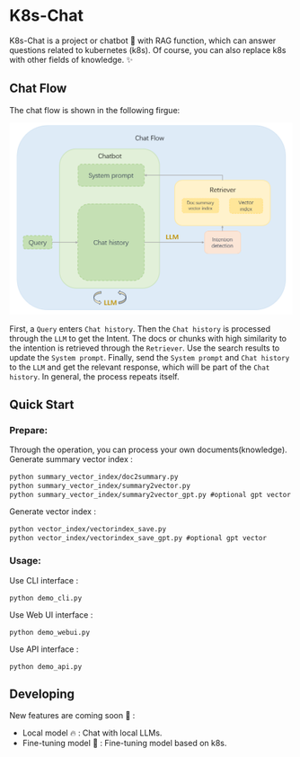 # K8s-Chat
K8s-Chat is a project or chatbot :robot: with RAG function, which can answer questions related to kubernetes (k8s). Of course, you can also replace k8s with other fields of knowledge.	:sparkles:
## Chat Flow
The chat flow is shown in the following firgue:
<div align=center><img src="https://github.com/Jerry-Kon/K8s-Chat/blob/main/image/k8s-chat-flow-latest.png" width="550px"></div>  

First, a ``Query`` enters ``Chat history``. Then the ``Chat history`` is processed through the ``LLM`` to get the Intent. The docs or chunks with high similarity to the intention is retrieved through the ``Retriever``. Use the search results to update the ``System prompt``. Finally, send the ``System prompt`` and ``Chat history`` to the ``LLM`` and get the relevant response, which will be part of the ``Chat history``. In general, the process repeats itself.

## Quick Start
### Prepare:  
Through the operation, you can process your own documents(knowledge).  
Generate summary vector index :
```shell
python summary_vector_index/doc2summary.py
python summary_vector_index/summary2vector.py
python summary_vector_index/summary2vector_gpt.py #optional gpt vector
```
Generate vector index :
```shell
python vector_index/vectorindex_save.py
python vector_index/vectorindex_save_gpt.py #optional gpt vector
```
### Usage: 
Use CLI interface : 
```shell
python demo_cli.py
```
Use Web UI interface :
```shell
python demo_webui.py
```
Use API interface :
```shell
python demo_api.py
```

## Developing
New features are coming soon :rocket: :
+ Local model :fire: : Chat with local LLMs.
+ Fine-tuning model :art: : Fine-tuning model based on k8s.
